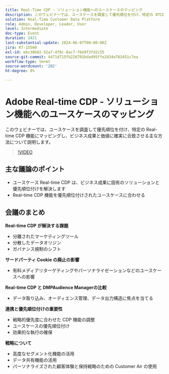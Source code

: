 ```yaml
---
title: Real-Time CDP - ソリューション機能へのユースケースのマッピング
description: このウェビナーでは、ユースケースを調査して優先順位を付け、特定の RTCDP 機能にマッピングし、ビジネス成果と価値に確実に合致させる主な方法について説明します。 主要なディスカッションポイント – ユースケース RT-CDP は、ビジネス成果に固有のをについて解決し、優先順位を付けます​RT-CDP 機能を優先順位の付いたユースケースに合わせます
solution: Real-Time Customer Data Platform
role: Admin, Developer, Leader, User
level: Intermediate
doc-type: Event
duration: 2421
last-substantial-update: 2024-06-07T00:00:00Z
jira: KT-15560
exl-id: ebc38b82-52a7-4f8c-8ac7-f6e9f3fd2c55
source-git-commit: 4471d715fb226701bdad95ffe2834e763451c7ea
workflow-type: tm+mt
source-wordcount: '202'
ht-degree: 0%

---
```


# Adobe Real-time CDP - ソリューション機能へのユースケースのマッピング

このウェビナーでは、ユースケースを調査して優先順位を付け、特定の Real-time CDP 機能にマッピングし、ビジネス成果と価値に確実に合致させる主な方法について説明します。

>[!VIDEO](https://video.tv.adobe.com/v/3429290/?learn=on)

## 主な議論のポイント

* ユースケース Real-time CDP は、ビジネス成果に固有のソリューションと優先順位付けを解決します
* Real-time CDP 機能を優先順位付けされたユースケースに合わせる

## 会議のまとめ

**Real-time CDP が解決する課題**

* 分離されたマーケティングツール
* 分散したデータオリジン
* ガバナンス規制のシフト

**サードパーティ Cookie の廃止の影響**

* 有料メディアリターゲティングやパーソナライゼーションなどのユースケースへの影響

**Real-time CDP と DMPAudience Managerの比較**

* データ取り込み、オーディエンス管理、データ出力構造に焦点を当てる

**連携と優先順位付けの重要性**

* 戦略的優先度に合わせた CDP 機能の調整
* ユースケースの優先順位付け
* 効果的な執行の確保

**戦略について**

* 高度なセグメント化機能の活用
* データ共有機能の活用
* パーソナライズされた顧客体験と保持戦略のための Customer Air の使用
